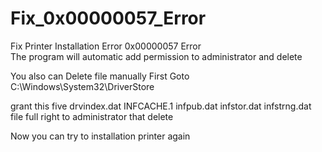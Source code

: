 # Fix_0x00000057_Error
Fix Printer Installation Error 0x00000057 Error  
The program will automatic add permission to administrator  and delete

You also can Delete file manually
First Goto C:\Windows\System32\DriverStore  

grant this five drvindex.dat INFCACHE.1 infpub.dat  infstor.dat infstrng.dat file  full right  to administrator that delete 

Now you can try to installation printer again


